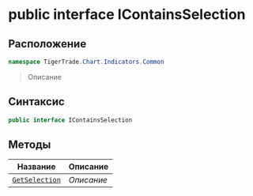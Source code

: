 
# public interface IContainsSelection
## Расположение
```csharp
namespace TigerTrade.Chart.Indicators.Common
```



> Описание

## Синтаксис
```csharp
public interface IContainsSelection
```


## Методы
| Название | Описание |
| --- | --- |
| [`GetSelection`](./IContainsSelection.cs/Методы/GetSelection.md) | *Описание* |



